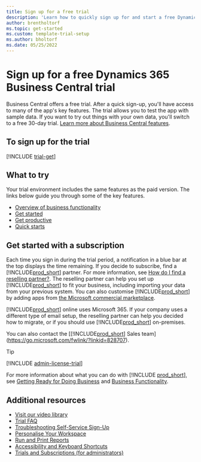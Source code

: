 ```yaml
---
title: Sign up for a free trial
description: 'Learn how to quickly sign up for and start a free Dynamics 365 Business Central trial. Explore the app with tours and videos, and find more learning resources.'
author: brentholtorf
ms.topic: get-started
ms.custom: template-trial-setup
ms.author: bholtorf
ms.date: 05/25/2022
---
```


# <a name="sign-up-for-a-free-dynamics-365-business-central-trial"></a>Sign up for a free Dynamics 365 Business Central trial

Business Central offers a free trial. After a quick sign-up, you'll have access to many of the app's key features. The trial allows you to test the app with sample data. If you want to try out things with your own data, you'll switch to a free 30-day trial. [Learn more about Business Central features](across-business-functionality.md).  

## <a name="to-sign-up-for-the-trial"></a>To sign up for the trial

[!INCLUDE [trial-get](includes/trial-get.md)]

## <a name="what-to-try"></a>What to try

Your trial environment includes the same features as the paid version. The links below guide you through some of the key features.

- [Overview of business functionality](across-business-functionality.md)  
- [Get started](ui-get-ready-business.md#get-started)  
- [Get productive](ui-work-product.md)  
- [Quick starts](quick-start-business-central.md)  

## <a name="get-started-with-a-subscription"></a>Get started with a subscription

Each time you sign in during the trial period, a notification in a blue bar at the top displays the time remaining. If you decide to subscribe, find a [!INCLUDE[prod_short](includes/prod_short.md)] partner. For more information, see [How do I find a reselling partner?](/dynamics365/business-central/across-faq#how-do-i-find-a-reselling-partner). The reselling partner can help you set up [!INCLUDE[prod_short](includes/prod_short.md)] to fit your business, including importing your data from your previous system. You can also customise [!INCLUDE[prod_short](includes/prod_short.md)] by adding apps from [the Microsoft commercial marketplace](https://go.microsoft.com/fwlink/?linkid=2081646).  

[!INCLUDE[prod_short](includes/prod_short.md)] online uses Microsoft 365. If your company uses a different type of email setup, the reselling partner can help you decided how to migrate, or if you should use [!INCLUDE[prod_short](includes/prod_short.md)] on-premises.  

You can also contact the [[!INCLUDE[prod_short](includes/prod_short.md)] Sales team](https://go.microsoft.com/fwlink/?linkid=828707).  

> [!TIP]
> [!INCLUDE [admin-license-trial](includes/admin-license-trial.md)]

For more information about what you can do with [!INCLUDE [prod_short](includes/prod_short.md)], see [Getting Ready for Doing Business](ui-get-ready-business.md) and [Business Functionality](across-business-functionality.md).  

## <a name="additional-resources"></a>Additional resources

- [Visit our video library](across-videos.md)  
- [Trial FAQ](trial-faq.md)  
- [Troubleshooting Self-Service Sign-Up](ui-troubleshoot-self-signup.md)  
- [Personalise Your Workspace](ui-personalization-user.md)  
- [Run and Print Reports](ui-work-report.md)  
- [Accessibility and Keyboard Shortcuts](ui-accessibility.md)  
- [Trials and Subscriptions (for administrators)](/dynamics365/business-central/dev-itpro/administration/trials-subscriptions)  
